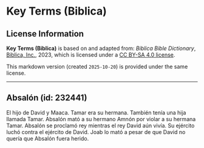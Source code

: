 # Key Terms (Biblica)

## License Information

**Key Terms (Biblica)** is based on and adapted from: _Biblica Bible Dictionary_, [Biblica, Inc.](https://www.biblica.com/), 2023, which is licensed under a [CC BY-SA 4.0 license](https://creativecommons.org/licenses/by-sa/4.0/legalcode.en).

This markdown version (created `2025-10-20`) is provided under the same license.



--------------------------------

## Absalón (id: 232441)

El hijo de David y Maaca. Tamar era su hermana. También tenía una hija llamada Tamar. Absalón mató a su hermano Amnón por violar a su hermana Tamar. Absalón se proclamó rey mientras el rey David aún vivía. Su ejército luchó contra el ejército de David. Joab lo mató a pesar de que David no quería que Absalón fuera herido.


